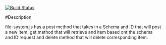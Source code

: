 [![Build Status](https://travis-ci.org/Chemenes/08-09-http-routing-rest.svg?branch=master)](https://travis-ci.org/Chemenes/08-09-http-routing-rest)

#Description

file-system.js has a post method that takes in a Schema and ID that will post a new item, get method that will retrieve and item based ont the schema and ID request and delete method that will delete corresponding item. 
